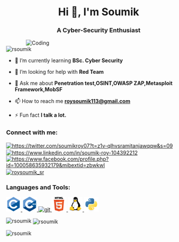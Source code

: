 <h1 align="center">Hi 👋, I'm Soumik</h1>
<h3 align="center">A Cyber-Security Enthusiast</h3>

<img align="right" alt="Coding" width="450" src= "https://media4.giphy.com/media/L1R1tvI9svkIWwpVYr/giphy.gif?cid=790b761109003b1d0dbe80dddea8334ad81390811fcd6f2e&rid=giphy.gif&ct=g">


<p align="left"> <img src="https://komarev.com/ghpvc/?username=rsoumik&label=Profile%20views&color=0e75b6&style=flat" alt="rsoumik" /> </p>



- 🌱 I’m currently learning **BSc. Cyber Security**

- 🤝 I’m looking for help with **Red Team**

- 💬 Ask me about **Penetration test,OSINT,OWASP ZAP,Metasploit Framework,MobSF**

- 📫 How to reach me **roysoumik113@gmail.com**

- ⚡ Fun fact **I talk a lot.**

<h3 align="left">Connect with me:</h3>
<p align="left">
<a href="https://twitter.com/https://twitter.com/soumikroy07?t=z1v-qlhvsramjtanjawqqw&s=09" target="blank"><img align="center" src="https://raw.githubusercontent.com/rahuldkjain/github-profile-readme-generator/master/src/images/icons/Social/twitter.svg" alt="https://twitter.com/soumikroy07?t=z1v-qlhvsramjtanjawqqw&s=09" height="30" width="40" /></a>
<a href="https://linkedin.com/in/https://www.linkedin.com/in/soumik-roy-104392212" target="blank"><img align="center" src="https://raw.githubusercontent.com/rahuldkjain/github-profile-readme-generator/master/src/images/icons/Social/linked-in-alt.svg" alt="https://www.linkedin.com/in/soumik-roy-104392212" height="30" width="40" /></a>
<a href="https://fb.com/https://www.facebook.com/profile.php?id=100058635932179&mibextid=zbwkwl" target="blank"><img align="center" src="https://raw.githubusercontent.com/rahuldkjain/github-profile-readme-generator/master/src/images/icons/Social/facebook.svg" alt="https://www.facebook.com/profile.php?id=100058635932179&mibextid=zbwkwl" height="30" width="40" /></a>
<a href="https://instagram.com/roysoumik_sr" target="blank"><img align="center" src="https://raw.githubusercontent.com/rahuldkjain/github-profile-readme-generator/master/src/images/icons/Social/instagram.svg" alt="roysoumik_sr" height="30" width="40" /></a>
</p>

<h3 align="left">Languages and Tools:</h3>
<p align="left"> <a href="https://www.cprogramming.com/" target="_blank" rel="noreferrer"> <img src="https://raw.githubusercontent.com/devicons/devicon/master/icons/c/c-original.svg" alt="c" width="40" height="40"/> </a> <a href="https://www.w3schools.com/cpp/" target="_blank" rel="noreferrer"> <img src="https://raw.githubusercontent.com/devicons/devicon/master/icons/cplusplus/cplusplus-original.svg" alt="cplusplus" width="40" height="40"/> </a> <a href="https://git-scm.com/" target="_blank" rel="noreferrer"> <img src="https://www.vectorlogo.zone/logos/git-scm/git-scm-icon.svg" alt="git" width="40" height="40"/> </a> <a href="https://www.w3.org/html/" target="_blank" rel="noreferrer"> <img src="https://raw.githubusercontent.com/devicons/devicon/master/icons/html5/html5-original-wordmark.svg" alt="html5" width="40" height="40"/> </a> <a href="https://www.linux.org/" target="_blank" rel="noreferrer"> <img src="https://raw.githubusercontent.com/devicons/devicon/master/icons/linux/linux-original.svg" alt="linux" width="40" height="40"/> </a> <a href="https://www.python.org" target="_blank" rel="noreferrer"> <img src="https://raw.githubusercontent.com/devicons/devicon/master/icons/python/python-original.svg" alt="python" width="40" height="40"/> </a> </p>

<p><img align="left" src="https://github-readme-stats.vercel.app/api/top-langs?username=rsoumik&show_icons=true&locale=en&layout=compact" alt="rsoumik" /></p>

<p>&nbsp;<img align="center" src="https://github-readme-stats.vercel.app/api?username=rsoumik&show_icons=true&locale=en" alt="rsoumik" /></p>

<p><img align="center" src="https://github-readme-streak-stats.herokuapp.com/?user=rsoumik&" alt="rsoumik" /></p>
